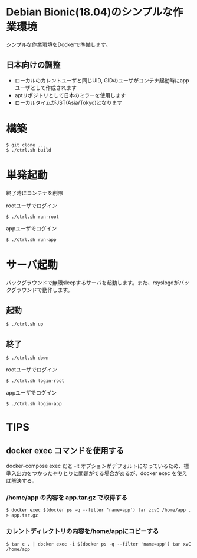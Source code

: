 # Debian Bionic(18.04)のシンプルな作業環境

シンプルな作業環境をDockerで準備します。

## 日本向けの調整

* ローカルのカレントユーザと同じUID, GIDのユーザがコンテナ起動時にappユーザとして作成されます
* aptリポジトリとして日本のミラーを使用します
* ローカルタイムがJST(Asia/Tokyo)となります

# 構築

	$ git clone ...
	$ ./ctrl.sh build

# 単発起動

終了時にコンテナを削除

rootユーザでログイン

	$ ./ctrl.sh run-root

appユーザでログイン

	$ ./ctrl.sh run-app

# サーバ起動

バックグラウンドで無限sleepするサーバを起動します。また、rsyslogdがバックグラウンドで動作します。

## 起動

	$ ./ctrl.sh up

## 終了

	$ ./ctrl.sh down

rootユーザでログイン

	$ ./ctrl.sh login-root

appユーザでログイン

	$ ./ctrl.sh login-app

# TIPS

## docker exec コマンドを使用する

docker-compose exec だと -it オプションがデフォルトになっているため、標準入出力をつかったやりとりに問題がでる場合があるが、docker exec を使えば解決する。

### /home/app の内容を app.tar.gz で取得する

	$ docker exec $(docker ps -q --filter 'name=app') tar zcvC /home/app . > app.tar.gz

### カレントディレクトリの内容を/home/appにコピーする

	$ tar c . | docker exec -i $(docker ps -q --filter 'name=app') tar xvC /home/app

